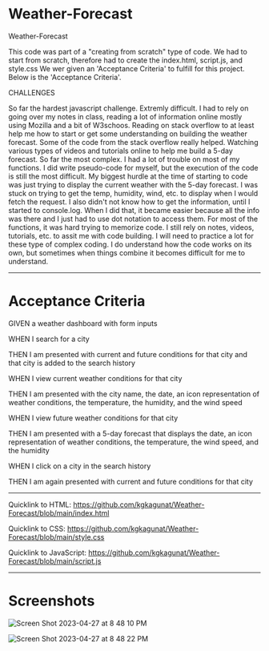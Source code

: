 # Weather-Forecast
Weather-Forecast

This code was part of a "creating from scratch" type of code. We had to start from scratch, therefore had to create the index.html, script.js, and style.css
We wer given an 'Acceptance Criteria' to fulfill for this project. Below is the 'Acceptance Criteria'.

CHALLENGES

So far the hardest javascript challenge. Extremly difficult. I had to rely on going over my notes in class, reading a lot of information online mostly using Mozilla and a bit of W3schoos.
Reading on stack overflow to at least help me how to start or get some understanding on building the weather forecast. Some of the code from the stack overflow really helped. Watching various types of videos and tutorials online to help me build a 5-day forecast.
So far the most complex. I had a lot of trouble on most of my functions. I did write pseudo-code for myself, but the execution of the code is still the most difficult.
My biggest hurdle at the time of starting to code was just trying to display the current weather with the 5-day forecast. I was stuck on trying to get the temp, humidity, wind, etc. to display when I would fetch the request.
I also didn't not know how to get the information, until I started to console.log. When I did that, it became easier because all the info was there and I just had to use dot notation to access them.
For most of the functions, it was hard trying to memorize code. I still rely on notes, videos, tutorials, etc. to assit me with code building. 
I will need to practice a lot for these type of complex coding. I do understand how the code works on its own, but sometimes when things combine it becomes difficult for me to understand.

--------------------------------------------------

# Acceptance Criteria

GIVEN a weather dashboard with form inputs

WHEN I search for a city

THEN I am presented with current and future conditions for that city and that city is added to the search history

WHEN I view current weather conditions for that city

THEN I am presented with the city name, the date, an icon representation of weather conditions, the temperature, the humidity, and the wind speed

WHEN I view future weather conditions for that city

THEN I am presented with a 5-day forecast that displays the date, an icon representation of weather conditions, the temperature, the wind speed, and the humidity

WHEN I click on a city in the search history

THEN I am again presented with current and future conditions for that city

--------------------------------------------------

Quicklink to HTML: https://github.com/kgkagunat/Weather-Forecast/blob/main/index.html

Quicklink to CSS: https://github.com/kgkagunat/Weather-Forecast/blob/main/style.css

Quicklink to JavaScript: https://github.com/kgkagunat/Weather-Forecast/blob/main/script.js

--------------------------------------------------

# Screenshots

![Screen Shot 2023-04-27 at 8 48 10 PM](https://user-images.githubusercontent.com/127634764/235079783-a24fa6b6-fb69-4bcb-8b31-d2eeb1791158.png)

![Screen Shot 2023-04-27 at 8 48 22 PM](https://user-images.githubusercontent.com/127634764/235079810-e1f4df32-b758-4406-a110-01128a56b08f.png)


